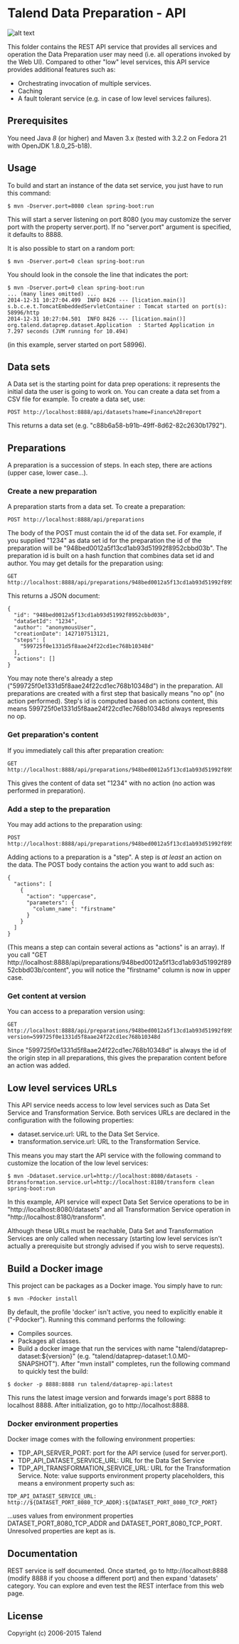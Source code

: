 # Talend Data Preparation - API
![alt text](http://www.talend.com/sites/all/themes/talend_responsive/images/logo.png "Talend")

This folder contains the REST API service that provides all services and operation the Data Preparation user may need (i.e. 
all operations invoked by the Web UI). Compared to other "low" level services, this API service provides additional features such as:

* Orchestrating invocation of multiple services.
* Caching
* A fault tolerant service (e.g. in case of low level services failures).

## Prerequisites

You need Java *8* (or higher) and Maven 3.x (tested with 3.2.2 on Fedora 21 with OpenJDK 1.8.0_25-b18).

## Usage
To build and start an instance of the data set service, you just have to run this command:
```
$ mvn -Dserver.port=8080 clean spring-boot:run
```
This will start a server listening on port 8080 (you may customize the server port with the property server.port).
If no "server.port" argument is specified, it defaults to 8888.

It is also possible to start on a random port:
```
$ mvn -Dserver.port=0 clean spring-boot:run
```
You should look in the console the line that indicates the port:
```
$ mvn -Dserver.port=0 clean spring-boot:run
... (many lines omitted) ...
2014-12-31 10:27:04.499  INFO 8426 --- [lication.main()] s.b.c.e.t.TomcatEmbeddedServletContainer : Tomcat started on port(s): 58996/http
2014-12-31 10:27:04.501  INFO 8426 --- [lication.main()] org.talend.dataprep.dataset.Application  : Started Application in 7.297 seconds (JVM running for 10.494)
```
(in this example, server started on port 58996).

## Data sets
A Data set is the starting point for data prep operations: it represents the initial data the user is going to work on.
You can create a data set from a CSV file for example. To create a data set, use:
```
POST http://localhost:8888/api/datasets?name=Finance%20report
```
This returns a data set (e.g. "c88b6a58-b91b-49ff-8d62-82c2630b1792").

## Preparations
A preparation is a succession of steps. In each step, there are actions (upper case, lower case...).

### Create a new preparation
A preparation starts from a data set. To create a preparation:
```
POST http://localhost:8888/api/preparations
```
The body of the POST must contain the id of the data set. For example, if you supplied "1234" as data set id for the preparation the id of the preparation
will be "948bed0012a5f13cd1ab93d51992f8952cbbd03b". The preparation id is built on a hash function that combines data set id and author.
You may get details for the preparation using:
```
GET http://localhost:8888/api/preparations/948bed0012a5f13cd1ab93d51992f8952cbbd03b/details
```
This returns a JSON document:
```
{
  "id": "948bed0012a5f13cd1ab93d51992f8952cbbd03b",
  "dataSetId": "1234",
  "author": "anonymousUser",
  "creationDate": 1427107513121,
  "steps": [
    "599725f0e1331d5f8aae24f22cd1ec768b10348d"
  ],
  "actions": []
}
```
You may note there's already a step ("599725f0e1331d5f8aae24f22cd1ec768b10348d") in the preparation. All preparations 
are created with a first step that basically means "no op" (no action performed).
Step's id is computed based on actions content, this means 599725f0e1331d5f8aae24f22cd1ec768b10348d always represents
no op.

### Get preparation's content
If you immediately call this after preparation creation:
```
GET http://localhost:8888/api/preparations/948bed0012a5f13cd1ab93d51992f8952cbbd03b/content 
```
This gives the content of data set "1234" with no action (no action was performed in preparation).
### Add a step to the preparation
You may add actions to the preparation using:
```
POST http://localhost:8888/api/preparations/948bed0012a5f13cd1ab93d51992f8952cbbd03b/actions 
```
Adding actions to a preparation is a "step". A step is *at least* an action on the data. The POST body contains the action you want to add such as:
```
{
  "actions": [
    {
      "action": "uppercase",
      "parameters": {
        "column_name": "firstname"
      }
    }
  ]
}
```
(This means a step can contain several actions as "actions" is an array).
If you call "GET http://localhost:8888/api/preparations/948bed0012a5f13cd1ab93d51992f8952cbbd03b/content", you will notice the "firstname" column is now in upper case.
### Get content at version
You can access to a preparation version using:
```
GET http://localhost:8888/api/preparations/948bed0012a5f13cd1ab93d51992f8952cbbd03b/content?version=599725f0e1331d5f8aae24f22cd1ec768b10348d
```
Since "599725f0e1331d5f8aae24f22cd1ec768b10348d" is always the id of the origin step in all preparations, this gives the preparation content before an action was added.

## Low level services URLs

This API service needs access to low level services such as Data Set Service and Transformation Service. Both services URLs are
declared in the configuration with the following properties:

* dataset.service.url: URL to the Data Set Service.
* transformation.service.url: URL to the Transformation Service.

This means you may start the API service with the following command to customize the location of the low level services:
```
$ mvn -Ddataset.service.url=http://localhost:8080/datasets -Dtransformation.service.url=http://localhost:8180/transform clean spring-boot:run
```
In this example, API service will expect Data Set Service operations to be in "http://localhost:8080/datasets" and all
Transformation Service operation in "http://localhost:8180/transform".

Although these URLs must be reachable, Data Set and Transformation Services are only called when necessary (starting low 
level services isn't actually a prerequisite but strongly advised if you wish to serve requests).

## Build a Docker image
This project can be packages as a Docker image. You simply have to run:
```
$ mvn -Pdocker install
```
By default, the profile 'docker' isn't active, you need to explicitly enable it ("-Pdocker"). Running this command performs the following:
* Compiles sources.
* Packages all classes.
* Build a docker image that run the services with name "talend/dataprep-dataset:${version}" (e.g. "talend/dataprep-dataset:1.0.M0-SNAPSHOT").
After "mvn install" completes, run the following command to quickly test the build:
```
$ docker -p 8888:8888 run talend/dataprep-api:latest
```
This runs the latest image version and forwards image's port 8888 to localhost 8888. After initialization, go to http://localhost:8888.

### Docker environment properties

Docker image comes with the following environment properties:
* TDP_API_SERVER_PORT: port for the API service (used for server.port).
* TDP_API_DATASET_SERVICE_URL: URL for the Data Set Service 
* TDP_API_TRANSFORMATION_SERVICE_URL: URL for the Transformation Service.
Note: value supports environment property placeholders, this means a environment property such as:
```
TDP_API_DATASET_SERVICE_URL: http://${DATASET_PORT_8080_TCP_ADDR}:${DATASET_PORT_8080_TCP_PORT}
```
...uses values from environment properties DATASET_PORT_8080_TCP_ADDR and DATASET_PORT_8080_TCP_PORT. Unresolved properties are kept as is.

## Documentation
REST service is self documented. Once started, go to http://localhost:8888 (modify 8888 if you choose a different port)
and then expand 'datasets' category. You can explore and even test the REST interface from this web page.

## License

Copyright (c) 2006-2015 Talend
